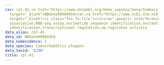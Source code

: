 ```yaml
---
csv: rpl-41,<a href="https://www.ensembl.org/Homo_sapiens/Gene/Summary?db=core;g=WBGene00004454"
  target="_blank">WBGene00004454</a>,<a href="https://www.ncbi.nlm.nih.gov/pubmed/27496166"
  target="_blank"><i class="fas fa-file"></i></a>",genetic interference,functional
  association,RNA-seq assay,nucleotide sequence identification,nucleotide sequence
  identification,transcriptional regulation,up-regulates activity
data_alias: rpl-41
data_id: WBGene00004454
data_numevidence: 1
data_species: Caenorhabditis elegans
data_taxid: '6239'
title: rpl-41
---
```

